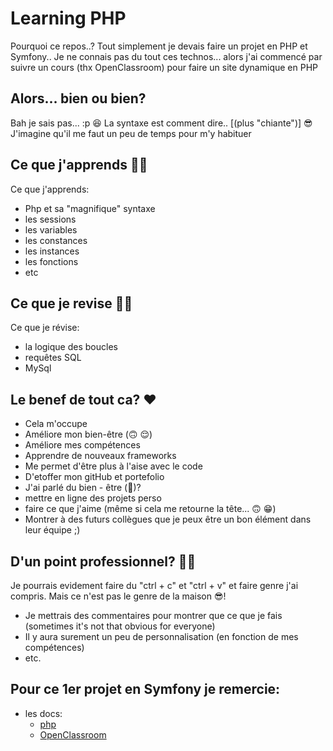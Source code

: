 

# Learning PHP
Pourquoi ce repos..? Tout simplement je devais faire un projet en PHP et Symfony..
Je ne connais pas du tout ces technos... alors j'ai commencé par suivre un cours (thx OpenClassroom) pour faire un site dynamique en PHP

## Alors... bien ou bien?
Bah je sais pas... :p 😆
La syntaxe est comment dire.. [(plus "chiante")] 😎
J'imagine qu'il me faut un peu de temps pour m'y habituer

## Ce que j'apprends 💪🏽
Ce que j'apprends:
- Php et sa "magnifique" syntaxe
- les sessions
- les variables
- les constances
- les instances
- les fonctions
- etc

## Ce que je revise 💪🏽
Ce que je révise:
- la logique des boucles
- requêtes SQL
- MySql

## Le benef de tout ca? ❤️
- Cela m'occupe
- Améliore mon bien-être (🙃 😌)
- Améliore mes compétences
- Apprendre de nouveaux frameworks
- Me permet d'être plus à l'aise avec le code
- D'etoffer mon gitHub et portefolio
- J'ai parlé du bien - être (🤩)?
- mettre en ligne des projets perso
- faire ce que j'aime (même si cela me retourne la tête... 🙃 😁)
- Montrer à des futurs collègues que je peux être un bon élément dans leur équipe ;)


## D'un point professionnel? 💪🏽
Je pourrais evidement faire du "ctrl + c" et "ctrl + v" et faire genre j'ai compris. 
Mais ce n'est pas le genre de la maison 😎! 
- Je mettrais des commentaires pour montrer que ce que je fais (sometimes it's not that obvious for everyone)
- Il y aura surement un peu de personnalisation (en fonction de mes compétences)
- etc.

## Pour ce 1er projet en Symfony je remercie:
- les docs:
    - [php](https://www.php.net/docs.php)
    - [OpenClassroom](https://openclassrooms.com/fr/courses/918836-concevez-votre-site-web-avec-php-et-mysql)

  